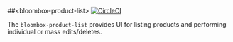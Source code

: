 
##&lt;bloombox-product-list&gt;  [![CircleCI](https://circleci.com/gh/Bloombox/bloombox-product-list.svg?style=svg&circle-token=69322a890a5a2be75e5980419dd31694d5636746)](https://circleci.com/gh/Bloombox/bloombox-product-list)

The `bloombox-product-list` provides UI for listing products and performing individual or mass edits/deletes.
